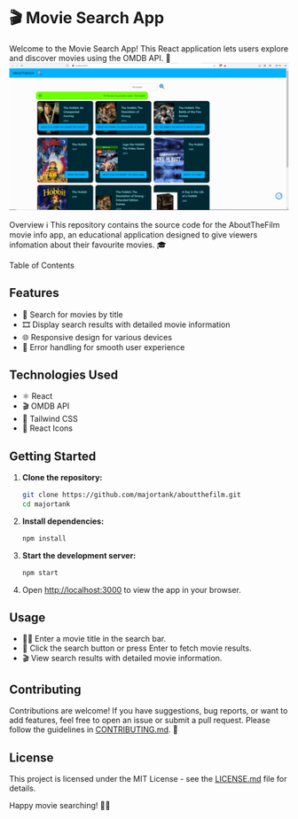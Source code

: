 # 🎬 Movie Search App
Welcome to the Movie Search App! This React application lets users explore and discover movies using the OMDB API. 🍿
![Movie Search App](./screenshot.png)

Overview ℹ️
This repository contains the source code for the AboutTheFilm movie info app, an educational application designed to give viewers infomation about their favourite movies. 🎓

Table of Contents
## Features
- 🎥 Search for movies by title
- 🎞 Display search results with detailed movie information
- 🌐 Responsive design for various devices
- 🚀 Error handling for smooth user experience

## Technologies Used
- ⚛️ React
- 🎬 OMDB API
- 🎨 Tailwind CSS
- 🚀 React Icons

## Getting Started
1. **Clone the repository:**
   ```bash
   git clone https://github.com/majortank/aboutthefilm.git
   cd majortank
   ```

2. **Install dependencies:**
   ```bash
   npm install
   ```

3. **Start the development server:**
   ```bash
   npm start
   ```

4. Open [http://localhost:3000](http://localhost:3000) to view the app in your browser.

## Usage
- 🕵️‍♀️ Enter a movie title in the search bar.
- 🚀 Click the search button or press Enter to fetch movie results.
- 🎬 View search results with detailed movie information.

## Contributing
Contributions are welcome! If you have suggestions, bug reports, or want to add features, feel free to open an issue or submit a pull request. Please follow the guidelines in [CONTRIBUTING.md](CONTRIBUTING.md). 🤝

## License
This project is licensed under the MIT License - see the [LICENSE.md](LICENSE.md) file for details.

Happy movie searching! 🍿✨
